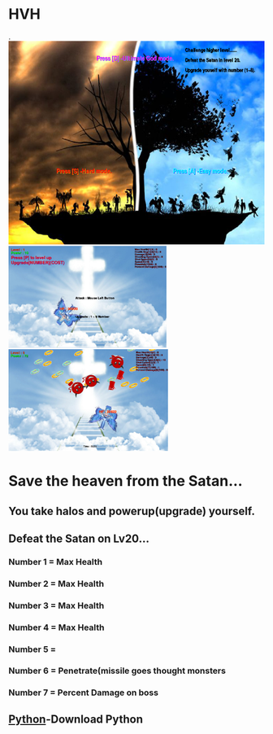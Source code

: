# HVH
.
<img src ="https://github.com/hcho0437/HVH/blob/master/ScreenShots/title.png" height ="400px">
<img src ="https://github.com/hcho0437/HVH/blob/master/ScreenShots/game_1.png" height ="200px">
<img src ="https://github.com/hcho0437/HVH/blob/master/ScreenShots/game_2.png" height ="200px">
<html>
  <h1>Save the heaven from the Satan...</h1>
  <h2>You take halos and powerup(upgrade) yourself.</h2>
  <h2> Defeat the Satan on Lv20...</h2>
  <h3> Number 1 = Max Health</h3>
  <h3> Number 2 = Max Health</h3>
  <h3> Number 3 = Max Health</h3>
  <h3> Number 4 = Max Health</h3>
  <h3> Number 5 = </h3>
  <h3> Number 6 = Penetrate(missile goes thought monsters</h3>
  <h3> Number 7 = Percent Damage on boss</h3>
  <h2><a href ="http://www.pygame.org/download.shtml">Python<a>-Download Python<h2>
<html>

